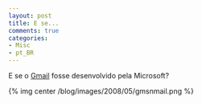 ```yaml
---
layout: post
title: E se...
comments: true
categories:
- Misc
- pt_BR
---
```

E se o [Gmail](http://gmail.com/) fosse desenvolvido pela Microsoft?

{% img center /blog/images/2008/05/gmsnmail.png %}